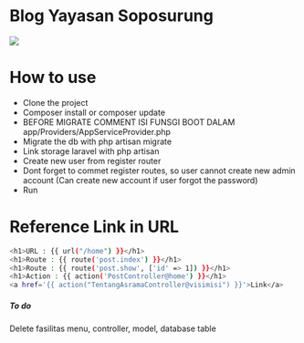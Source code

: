 # Blog Yayasan Soposurung
![](https://pbs.twimg.com/profile_images/3559272665/3f899c272f3f036a5c1631b8b4f228f6_400x400.png)

# How to use
- Clone the project
- Composer install or composer update
- BEFORE MIGRATE COMMENT ISI FUNSGI BOOT DALAM app/Providers/AppServiceProvider.php
- Migrate the db with php artisan migrate
- Link storage laravel with php artisan
- Create new user from register router
- Dont forget to commet register routes, so user cannot create new admin account (Can create new account if user forgot the password)
- Run

# Reference Link in URL
```sh
<h1>URL : {{ url("/home") }}</h1>
<h1>Route : {{ route('post.index') }}</h1>
<h1>Route : {{ route('post.show', ['id' => 1]) }}</h1>
<h1>Action : {{ action('PostController@home') }}</h1>
<a href='{{ action("TentangAsramaController@visimisi") }}'>Link</a>
```

##### To do
Delete fasilitas menu, controller, model, database table

